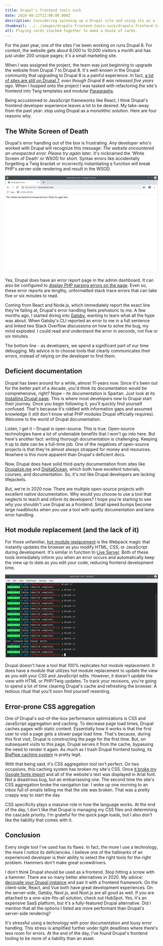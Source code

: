 ```yaml
---
title: Drupal's frontend tools suck
date: 2020-08-22T12:00:00.000Z
description: Considering spinning up a Drupal site and using its as a frontend? I've got four reasons why you shouldn't do that.
thumbnail: ../../images/drupals-frontend-tools-suck/drupals-frontend-tools-suck-thumbnail.jpg
alt: Playing cards stacked together to make a house of cards.
---
```


For the past year, one of the sites I've been working on runs Drupal 8. For context, the website gets about 8,000 to 10,000 visitors a month and has just under 200 unique pages; it's a small marketing site.

When I was assigned the project, the team was just beginning to upgrade the website from Drupal 7 to Drupal 8. It's well-known in the Drupal community that upgrading to Drupal 8 is a painful experience. In fact, [a lot of sites are still on Drupal 7](https://www.jeffgeerling.com/blog/2020/did-breaking-backwards-compatibility-kill-drupal), _even though Drupal 8 was released five years ago_. When I hopped onto the project I was tasked with refactoring the site's frontend into Twig templates and modular [Paragraphs](https://www.drupal.org/project/paragraphs).

Being accustomed to JavaScript frameworks like React, I think Drupal's frontend developer experience leaves a lot to be desired. My take-away from the past year: stop using Drupal as a monolithic solution. Here are four reasons why.

## The White Screen of Death

Drupal's error handling out of the box is frustrating. Any developer who's worked with Drupal will recognize this message: _The website encountered an unexpected error. Please try again later_. It's nicknamed the 'White Screen of Death' or WSOD for short. Syntax errors like accidentally forgetting a Twig bracket or incorrectly instantiating a function will break PHP's server-side rendering and result in the WSOD.

![The dreaded White Screen of Death.](../../images/drupals-frontend-tools-suck/white-screen-of-death.png)

Yes, Drupal does have an error report page in the admin dashboard. It can also be configured to [display PHP parsing errors on the page](https://www.drupal.org/node/158043). Even so, these error reports are lengthy, unformatted stack trace errors that can take five or six minutes to read.

Coming from React and Node.js, which immediately report the exact line they're failing at, Drupal's error handling feels prehistoric to me. A few months ago, I started diving into [Gatsby](https://www.gatsbyjs.com/), wanting to learn what all the hype was about. When Gatsby's CLI reported an error to me in a full sentence and linked two Stack Overflow discussions on how to solve the bug, my mind exploded. I could read and understand the error in seconds, not five or six minutes.

The bottom line - as developers, we spend a significant part of our time debugging. My advice is to choose tools that clearly communicates their errors, instead of relying on the developer to find them.

## Deficient documentation

Drupal has been around for a while, almost 11-years now. Since it's been out for the better part of a decade, you'd think its documentation would be comprehensive, right? Nope – its documentation is Spartan. Just look at its [Installing Drupal page](https://www.drupal.org/docs/installing-drupal). This is where most developers new to Drupal start their journey. Once you begin following it, you'll quickly find yourself confused. That's because it's riddled with information gaps and assumed knowledge (I still don't know what PHP modules Drupal officially requires). Welcome to the world of Drupal documentation.

Listen, I get it – Drupal is open-source. This is true. Open-source technologies have a lot of undeniable benefits that I won't go into here. But here's another fact: writing thorough documentation is challenging. Keeping it up to date can be a full-time job. One of the negatives of open-source projects is that they're almost always strapped for money and resources. Nowhere is this more apparent than Drupal's deficient docs.

Now, Drupal does have solid third-party documentation from sites like [Drupalize.me](https://drupalize.me/) and [DigitalOcean](https://www.digitalocean.com/community/tags/drupal), which both have excellent tutorials, courses, and documentation. So, it's not like Drupal developers are lacking lifejackets.

But, we're in 2020 now. There are multiple open-source projects with excellent native documentation. Why would you choose to use a tool that neglects to teach and inform its developers? I hope you're starting to see why you shouldn't use Drupal as a frontend. Small speed bumps become large roadblocks when you use a tool with spotty documentation and lame error handling.

## Hot module replacement (and the lack of it)

For those unfamiliar, [hot module replacement](https://webpack.js.org/concepts/hot-module-replacement/) is the Webpack magic that instantly updates the browser as you modify HTML, CSS, or JavaScript during development. It's similar in function to [Live Server](https://www.npmjs.com/package/live-server). Both of these tools immediately inform you when an error occurs and automatically keep the view up to date as you edit your code, reducing frontend development time.

![Clearing Drupal's cache for the one-thousandth time.](../../images/drupals-frontend-tools-suck/drush-cache-clear.png)

Drupal doesn't have a tool that 100% replicates hot module replacement. It does have a module that utilizes hot module replacement to update the view as you edit your CSS and JavaScript edits. However, it doesn't update the view with HTML or PHP/Twig updates. To track your revisions, you're going to spend a lot of time clearing Drupal's cache and refreshing the browser. A tedious ritual that you'll soon find yourself resenting.

## Error-prone CSS aggregation

One of Drupal's out-of-the-box performance optimizations is CSS and JavaScript aggregation and caching. To decrease page load times, Drupal caches pages with static content. Essentially how it works is that the first user to visit a page gets a slower page load time. That's because, during this first visit, Drupal is constructing the page for the first time. But, on subsequent visits to this page, Drupal serves it from the cache, bypassing the need to render it again. As much as I trash Drupal frontend tooling, its [BigPipe caching system](https://www.drupal.org/docs/8/core/modules/big-pipe/overview) is pretty legit.

With that being said, it's CSS aggregation tool isn't perfect. On two occasions, this caching system has broken my site's CSS. Once [it broke my Google fonts import](https://www.drupal.org/forum/support/post-installation/2012-06-16/aggregate-and-compress-css-files-break-webfonts) and all of the website's text was displayed in Arial font. Not a disastrous bug, but an embarrassing one. The second time the site's CSS aggregation broke the navigation bar. I woke up one morning to an inbox full of emails telling me that the site was broken. That was a pretty crappy way to start the day.

CSS specificity plays a massive role in how the language works. At the end of the day, I don't like that Drupal is managing my CSS files and determining the cascade priority. I'm grateful for the quick page loads, but I also don't like the liability that comes with it.

## Conclusion

Every single tool I've used has its flaws. In fact, the more I use a technology, the more I notice its deficiencies. I believe one of the hallmarks of an experienced developer is their ability to select the right tools for the right problem. Hammers don't make great screwdrivers.

I don't think Drupal should be used as a frontend. Stop hitting a screw with a hammer. There are so many better alternatives in 2020. My advice: [decouple your Drupal instance](https://www.elevatedthird.com/article/what-headless-drupal) and pair it with a frontend framework. On the client-side, React, and Vue both have great development experiences. On the server-side, Gatsby, Next.js, and Nuxt.js are all good as well. If you are attached to a one-size-fits-all solution, check out HubSpot. Yes, it's an expensive SaaS platform, but it's a fully-featured Drupal alternative. Did I mention that all the options I listed are more performant than Drupal's server-side rendering?

It's stressful using a technology with poor documentation and lousy error handling. This stress is amplified further under tight deadlines where there's less room for errors. At the end of the day, I've found Drupal's frontend tooling to be more of a liability than an asset.
